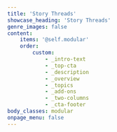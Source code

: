 ```yaml
---
title: 'Story Threads'
showcase_heading: 'Story Threads'
genre_images: false
content:
    items: '@self.modular'
    order:
        custom:
            - _intro-text
            - _top-cta
            - _description
            - _overview
            - _topics
            - _add-ons
            - _two-columns
            - _cta-footer
body_classes: modular
onpage_menu: false
---
```


